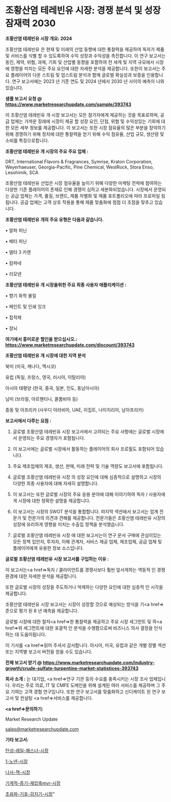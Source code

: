 # 조황산염 테레빈유 시장: 경쟁 분석 및 성장 잠재력 2030

<strong>조황산염 테레빈유 시장 개요: 2024</strong>

조황산염 테레빈유 은 현재 및 미래의 산업 동향에 대한 통찰력을 제공하여 독자가 제품 및 서비스를 식별 할 수 있도록하여 수익 성장과 수익성을 촉진합니다. 이 연구 보고서는 동인, 제약, 위협, 과제, 기회 및 산업별 동향을 포함하여 전 세계 및 지역 규모에서 시장에 영향을 미치는 모든 주요 요인에 대한 자세한 분석을 제공합니다. 또한이 보고서는 주요 플레이어의 다운 스트림 및 업스트림 분석과 함께 글로벌 확실성과 보증을 인용합니다. 연구 보고서에는 2023 년 기준 연도 및 2024 년에서 2030 년 사이의 예측이 나와 있습니다.



<strong>샘플 보고서 요청 @ <a href=https://www.marketresearchupdate.com/sample/393743>https://www.marketresearchupdate.com/sample/393743</a></strong>

이 조황산염 테레빈유 개 시장 보고서는 모든 참가자에게 제공하는 것을 목표로하며, 공급 업체는 가까운 장래에 시장이 제공 할 성장 요인, 단점, 위협 및 수익성있는 기회에 대한 모든 세부 정보를 제공합니다. 이 보고서는 또한 시장 점유율의 많은 부분을 장악하기 위해 경쟁하기 위해 정치에 대한 통찰력을 얻기 위해 수익 점유율, 산업 규모, 생산량 및 소비를 특징으로합니다.



<strong>조황산염 테레빈유 개 시장의 주요 주요 업체 :</strong>

DRT, International Flavors & Fragrances, Symrise, Kraton Corporation, Weyerhaeuser, Georgia-Pacific, Pine Chemical, WestRock, Stora Enso, Lesohimik, SCA

조황산염 테레빈유 산업은 시장 점유율을 높이기 위해 다양한 마케팅 전략에 참여하는 다양한 기존 플레이어의 존재로 인해 경쟁이 심하고 세분화되었습니다. 시장에서 운영되는 공급 업체는 가격, 품질, 브랜드, 제품 차별화 및 제품 포트폴리오에 따라 프로파일 링됩니다. 공급 업체는 고객 상호 작용을 통해 제품 맞춤화에 점점 더 초점을 맞추고 있습니다.



<strong>조황산염 테레빈유 개의 주요 유형은 다음과 같습니다.</strong>

• 알파 피닌

• 베타 피닌

• 델타 3 카렌

• 캄파네

• 리모넨



<strong>조황산염 테레빈유 개 시장을위한 주요 최종 사용자 애플리케이션 :</strong>

• 향기 화학 물질

• 페인트 및 인쇄 잉크

• 접착제

• 장뇌



<strong>여기에서 흥미로운 할인을 받으십시오.: <a href=https://www.marketresearchupdate.com/discount/393743>https://www.marketresearchupdate.com/discount/393743</a></strong>



<strong>조황산염 테레빈유 개 시장에 대한 지역 분석</strong>

북미 (미국, 캐나다, 멕시코)

유럽 (독일, 프랑스, 영국, 러시아, 이탈리아)

아시아 태평양 (한국, 중국, 일본, 인도, 동남아시아)

남미 (브라질, 아르헨티나, 콜롬비아 등)

중동 및 아프리카 (사우디 아라비아, UAE, 이집트, 나이지리아, 남아프리카)



<strong>보고서에서 다루는 요점 :</strong>

1. 글로벌 조황산염 테레빈유 시장 보고서에서 고려되는 주요 사항에는 글로벌 시장에서 운영되는 주요 경쟁자가 포함됩니다.

2. 이 보고서에는 글로벌 시장에서 활동하는 플레이어의 회사 프로필도 포함되어 있습니다.

3. 주요 제조업체의 제조, 생산, 판매, 미래 전략 및 기술 역량도 보고서에 포함됩니다.

4. 글로벌 조황산염 테레빈유 시장 의 성장 요인에 대해 심층적으로 설명하고 시장의 다양한 최종 사용자에 대해 자세히 설명합니다.

5. 이 보고서는 또한 글로벌 시장의 주요 응용 분야에 대해 이야기하여 독자 / 사용자에게 시장에 대한 정확한 설명을 제공합니다.

6. 이 보고서는 시장의 SWOT 분석을 통합합니다. 마지막 섹션에서 보고서는 업계 전문가 및 전문가의 의견과 견해를 제공합니다. 전문가들은 조황산염 테레빈유 시장의 성장에 유리하게 영향을 미치는 수출입 정책을 분석했습니다.

7. 글로벌 조황산염 테레빈유 시장 에 대한 보고서는이 연구 문서 구매에 관심이있는 모든 정책 입안자, 투자자, 이해 관계자, 서비스 제공 업체, 제조업체, 공급 업체 및 플레이어에게 유용한 정보 소스입니다.



<strong>글로벌 조황산염 테레빈유 시장 보고서를 구입하는 이유 :</strong>

이 보고서는<a href=>독자 / 클</a>라이언트를 경쟁사보다 훨씬 앞서게하는 역동적 인 경쟁 환경에 대한 자세한 분석을 제공합니다.

또한 글로벌 시장의 성장을 주도하거나 억제하는 다양한 요인에 대한 심층적 인 시각을 제공합니다.

조황산염 테레빈유 시장 보고서는 시장이 성장할 것으로 예상되는 방식을 기<a href=>준으로</a> 평가 된 8 년 예측을 제공합니다.

글로벌 시장에 대한 철저<a href=>한 통찰력</a>을 제공하고 주요 시장 세그먼트 및 하<a href=>위 세그</a>먼트에 대한 포괄적 인 분석을 수행함으로써 비즈니스 의사 결정을 인식하는 데 도움이됩니다.

이 기사를 <a href=>읽어 주</a>셔서 감사합니다. 아시아, 미국, 유럽과 같은 개별 장별 섹션 또는 지역별 보고서 버전을 얻을 수도 있습니다.



<strong>전체 보고서 받기 @ <a href=https://www.marketresearchupdate.com/industry-growth/crude-sulfate-turpentine-market-statistices-393743>https://www.marketresearchupdate.com/industry-growth/crude-sulfate-turpentine-market-statistices-393743</a></strong>



<strong>회사 소개 :</strong>
는 대기업, <a href=>연구 기</a>관 등의 수요를 충족시키는 시장 조사 업체입니다. 우리는 주로 의료, IT 및 CMFE 도메인을 위해 설계된 여러 서비스를 제공하며 그 주요 기여는 고객 경험 연구입니다. 또한 연구 보고서를 맞춤화하고 신디케이트 된 연구 보고서 및 컨설팅 <a href=>서비</a>스를 제공합니다.



<strong><a href=>문의하기:</a></strong>

Market Research Update

sales@marketresearchupdate.com



<strong>기타 보고서:</strong>

<a href=https://www.linkedin.com/pulse/탄성-레일-패스너-시장-진입-전략-및-위험-평가2029년-survey-spotlight-pro-24-analysis/>탄성-레일-패스너-시장</a>

<a href=https://www.linkedin.com/pulse/1-노넨-시장-진입-전략-및-위험-평가2029년-trendsetters-talk-360-analysis-us2lf/>1-노넨-시장</a>

<a href=https://www.linkedin.com/pulse/나사-잭-시장-세분화-연구-및-목표-고객2029년-consumer-connection-chronicles-24--zvfmf/>나사-잭-시장</a>

<a href=https://www.linkedin.com/pulse/기계적-증기-재압축mvr-시장-경쟁-분석-및-성장-잠재력-2030-tlugf/>기계적-증기-재압축mvr-시장</a>

<a href=https://www.linkedin.com/pulse/초음파-기포-감지기-시장-규모-및-성장-2023-market-matrix-musings-analysis-lu23f/>초음파-기포-감지기-시장</a>"
